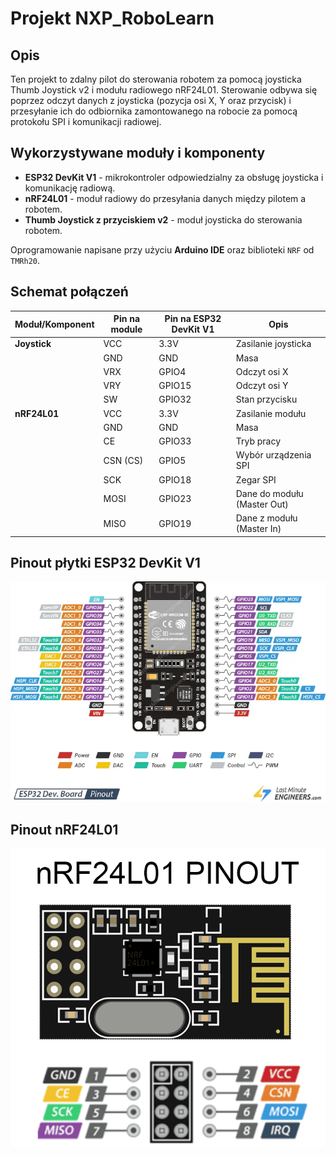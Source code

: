 # Projekt NXP_RoboLearn

## Opis
Ten projekt to zdalny pilot do sterowania robotem za pomocą joysticka Thumb Joystick v2 i modułu radiowego nRF24L01. Sterowanie odbywa się poprzez odczyt danych z joysticka (pozycja osi X, Y oraz przycisk) i przesyłanie ich do odbiornika zamontowanego na robocie za pomocą protokołu SPI i komunikacji radiowej.

## Wykorzystywane moduły i komponenty

- **ESP32 DevKit V1** - mikrokontroler odpowiedzialny za obsługę joysticka i komunikację radiową.
- **nRF24L01** - moduł radiowy do przesyłania danych między pilotem a robotem.
- **Thumb Joystick z przyciskiem v2** - moduł joysticka do sterowania robotem.

Oprogramowanie napisane przy użyciu **Arduino IDE** oraz biblioteki `NRF` od `TMRh20`.

## Schemat połączeń

| Moduł/Komponent           | Pin na module      | Pin na ESP32 DevKit V1  | Opis                        |
|---------------------------|--------------------|-------------------------|-----------------------------|
| **Joystick**              | VCC                | 3.3V                    | Zasilanie joysticka         |
|                           | GND                | GND                     | Masa                        |
|                           | VRX                | GPIO4                   | Odczyt osi X                |
|                           | VRY                | GPIO15                  | Odczyt osi Y                |
|                           | SW                 | GPIO32                  | Stan przycisku              |
| **nRF24L01**              | VCC                | 3.3V                    | Zasilanie modułu            |
|                           | GND                | GND                     | Masa                        |
|                           | CE                 | GPIO33                  | Tryb pracy                  |
|                           | CSN (CS)           | GPIO5                   | Wybór urządzenia SPI        |
|                           | SCK                | GPIO18                  | Zegar SPI                   |
|                           | MOSI               | GPIO23                  | Dane do modułu (Master Out) |
|                           | MISO               | GPIO19                  | Dane z modułu (Master In)   |


## Pinout płytki **ESP32 DevKit V1**

![Pinout](docs/images/esp32.png)

## Pinout **nRF24L01**

![Pinout](docs/images/nrf24.png)